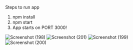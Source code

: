 
Steps to run app
1) npm install
2) npm start
3) App starts on PORT 3000!

![Screenshot (198)](https://user-images.githubusercontent.com/48115848/126752969-dbaffc5c-b8aa-490f-82a2-0cd7f54afac5.png)
![Screenshot (201)](https://user-images.githubusercontent.com/48115848/126753091-d58de119-847c-4767-84d1-50bcf603c77b.png)
![Screenshot (199)](https://user-images.githubusercontent.com/48115848/126753096-45871eb7-79fd-4230-aa07-7097d17b8b21.png)
![Screenshot (200)](https://user-images.githubusercontent.com/48115848/126753098-63d5fd07-d21f-4413-b091-2a06c9f25ec3.png)
